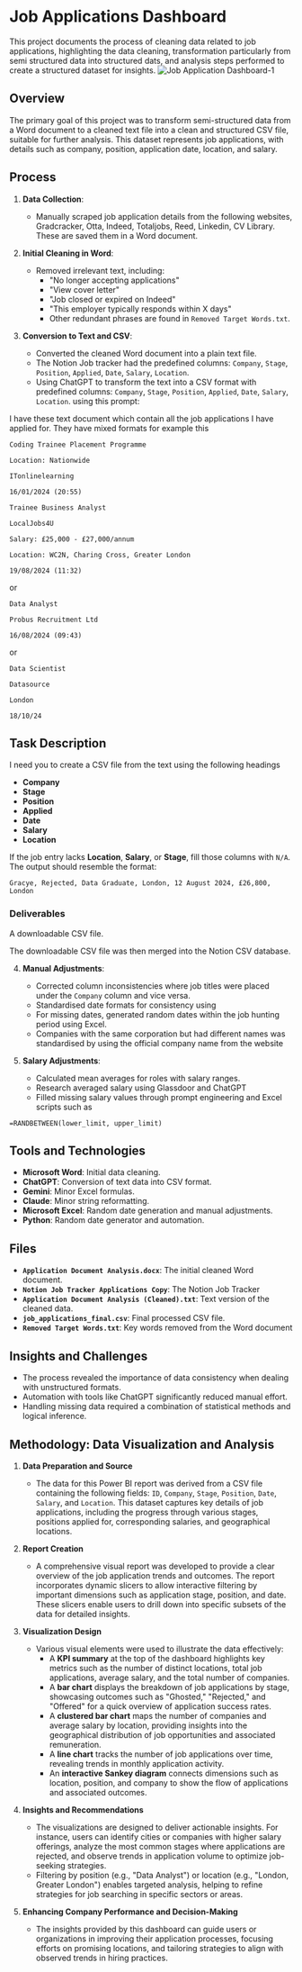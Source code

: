 # Job Applications Dashboard
This project documents the process of cleaning data related to job applications, highlighting the data cleaning, transformation particularly from semi structured data into structured dats, and analysis steps performed to create a structured dataset for insights.
![Job Application Dashboard-1](https://github.com/user-attachments/assets/82195a76-a031-42a2-9719-f70bf93d07af)


## Overview
The primary goal of this project was to transform semi-structured data from a Word document to a cleaned text file into a clean and structured CSV file, suitable for further analysis. This dataset represents job applications, with details such as company, position, application date, location, and salary.

## Process
1. **Data Collection**:
   - Manually scraped job application details from the following websites, Gradcracker, Otta, Indeed, Totaljobs, Reed, Linkedin, CV Library. These are saved them in a Word document.

2. **Initial Cleaning in Word**:
   - Removed irrelevant text, including:
     - "No longer accepting applications"
     - "View cover letter"
     - "Job closed or expired on Indeed"
     - "This employer typically responds within X days"
     - Other redundant phrases are found in `Removed Target Words.txt`.

3. **Conversion to Text and CSV**:
   - Converted the cleaned Word document into a plain text file.
   - The Notion Job tracker had the predefined columns: `Company`, `Stage`, `Position`, `Applied`, `Date`, `Salary`, `Location`.
   - Using ChatGPT to transform the text into a CSV format with predefined columns: `Company`, `Stage`, `Position`, `Applied`, `Date`, `Salary`, `Location`. using this prompt:


I have these text document which contain all the job applications I have applied for. They have mixed formats for example this

```
Coding Trainee Placement Programme

Location: Nationwide

ITonlinelearning

16/01/2024 (20:55)
```

```
Trainee Business Analyst

LocalJobs4U

Salary: £25,000 - £27,000/annum

Location: WC2N, Charing Cross, Greater London

19/08/2024 (11:32)

```

or 

```
Data Analyst

Probus Recruitment Ltd

16/08/2024 (09:43)
```

or 

```
Data Scientist

Datasource

London

18/10/24
```

## Task Description

 I need you to create a CSV file from the text using the following headings
 
- **Company**
- **Stage**
- **Position**
- **Applied**
- **Date**
- **Salary**
- **Location**

If the job entry lacks **Location**, **Salary**, or **Stage**, fill those columns with `N/A`. The output should resemble the format:

```
Gracye, Rejected, Data Graduate, London, 12 August 2024, £26,800, London
```

### Deliverables

A downloadable CSV file.

The downloadable CSV file was then merged into the Notion CSV database.


4. **Manual Adjustments**:
   - Corrected column inconsistencies where job titles were placed under the `Company` column and vice versa.
   - Standardised date formats for consistency using 
   - For missing dates, generated random dates within the job hunting period using Excel.
   - Companies with the same corporation but had different names was standardised by using the official company name from the website


5. **Salary Adjustments**:
   - Calculated mean averages for roles with salary ranges.
   - Research averaged salary using Glassdoor and ChatGPT
   - Filled missing salary values through prompt engineering and Excel scripts such as
  
```excel
=RANDBETWEEN(lower_limit, upper_limit)
```


## Tools and Technologies
- **Microsoft Word**: Initial data cleaning.
- **ChatGPT**: Conversion of text data into CSV format.
- **Gemini**: Minor Excel formulas.
- **Claude**: Minor string reformatting.
- **Microsoft Excel**: Random date generation and manual adjustments.
- **Python**: Random date generator and automation.

## Files
- **`Application Document Analysis.docx`**: The initial cleaned Word document.
- **`Notion Job Tracker Applications Copy`**: The Notion Job Tracker
- **`Application Document Analysis (Cleaned).txt`**: Text version of the cleaned data.
- **`job_applications_final.csv`**: Final processed CSV file.
- **`Removed Target Words.txt`**: Key words removed from the Word document 

## Insights and Challenges
- The process revealed the importance of data consistency when dealing with unstructured formats.
- Automation with tools like ChatGPT significantly reduced manual effort.
- Handling missing data required a combination of statistical methods and logical inference.

## Methodology: Data Visualization and Analysis
1. **Data Preparation and Source**  
   - The data for this Power BI report was derived from a CSV file containing the following fields: `ID`, `Company`, `Stage`, `Position`, `Date`, `Salary`, and `Location`. This dataset captures key details of job applications, including the progress through various stages, positions applied for, corresponding salaries, and geographical locations.

2. **Report Creation**  
   - A comprehensive visual report was developed to provide a clear overview of the job application trends and outcomes. The report incorporates dynamic slicers to allow interactive filtering by important dimensions such as application stage, position, and date. These slicers enable users to drill down into specific subsets of the data for detailed insights.

3. **Visualization Design**  
   - Various visual elements were used to illustrate the data effectively:
     - A **KPI summary** at the top of the dashboard highlights key metrics such as the number of distinct locations, total job applications, average salary, and the total number of companies.
     - A **bar chart** displays the breakdown of job applications by stage, showcasing outcomes such as "Ghosted," "Rejected," and "Offered" for a quick overview of application success rates.
     - A **clustered bar chart** maps the number of companies and average salary by location, providing insights into the geographical distribution of job opportunities and associated remuneration.
     - A **line chart** tracks the number of job applications over time, revealing trends in monthly application activity.
     - An **interactive Sankey diagram** connects dimensions such as location, position, and company to show the flow of applications and associated outcomes.

4. **Insights and Recommendations**  
   - The visualizations are designed to deliver actionable insights. For instance, users can identify cities or companies with higher salary offerings, analyze the most common stages where applications are rejected, and observe trends in application volume to optimize job-seeking strategies.
   - Filtering by position (e.g., "Data Analyst") or location (e.g., "London, Greater London") enables targeted analysis, helping to refine strategies for job searching in specific sectors or areas.

5. **Enhancing Company Performance and Decision-Making**  
   - The insights provided by this dashboard can guide users or organizations in improving their application processes, focusing efforts on promising locations, and tailoring strategies to align with observed trends in hiring practices. 
